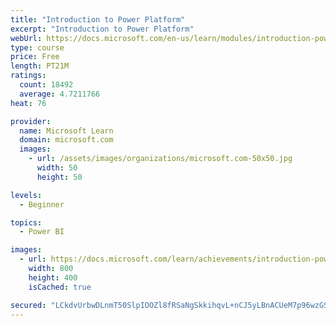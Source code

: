 ```yaml
---
title: "Introduction to Power Platform"
excerpt: "Introduction to Power Platform"
webUrl: https://docs.microsoft.com/en-us/learn/modules/introduction-power-platform/
type: course
price: Free
length: PT21M
ratings:
  count: 18492
  average: 4.7211766
heat: 76

provider:
  name: Microsoft Learn
  domain: microsoft.com
  images:
    - url: /assets/images/organizations/microsoft.com-50x50.jpg
      width: 50
      height: 50

levels:
  - Beginner

topics:
  - Power BI

images:
  - url: https://docs.microsoft.com/learn/achievements/introduction-power-platform-social.png
    width: 800
    height: 400
    isCached: true

secured: "LCkdvUrbwDLnmT50SlpIOOZl8fRSaNgSkkihqvL+nCJ5yLBnACUeM7p96wzGSQWkUDiFNGmxvDB0EOPRVPs+sPeBYnL6SxPq7vPFg5VM3mDb4JhaWFtbgotivuscZ7zIezb8PSgWsOckYdGXlgVcKqDAW+sDZJL/i10HKoo1Co4LY++CGHPrrgjQZffxw1UxAwpyG4iIajtRn8eBJkuhpsce16pyPyWOH6kw65qDwbs9mpF3SmItue8At3jOCRB0cgG+k7HhzLDi1b40Z3N8PH3Kf6BBbx0WRmI9FY8EnSxGaVyAPcsf7aeImXtfkdexfHBObq/N2vtmUI4q6gFDdePVb/eIuzWiWhsq1+fB0e83oLawpJaFn3ttht1APE6RPZM+B/G5TdctCSvfTgfi5kijN7sCdI8IupE5HofBXDtu2ARpRy+pN4NdYCORyqST;kYduNSctyEs/ctPeDkTjbw=="
---
```


